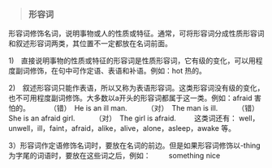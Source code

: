> ### 形容词   

 形容词修饰名词，说明事物或人的性质或特征。通常，可将形容词分成性质形容词和叙述形容词两类，其位置不一定都放在名词前面。

1)　直接说明事物的性质或特征的形容词是性质形容词，它有级的变化，可以用程度副词修饰，在句中可作定语、表语和补语。例如：hot 热的。

2)　叙述形容词只能作表语，所以又称为表语形容词。这类形容词没有级的变化，也不可用程度副词修饰。大多数以a开头的形容词都属于这一类。例如：afraid 害怕的。
　　　（错）　He is an ill man.
　　　（对）　The man is ill.
　　　（错）　She is an afraid girl.
　　　（对）　The girl is afraid.
　　 这类词还有： well，unwell，ill，faint，afraid，alike，alive，alone，asleep，awake 等。

3）形容词作定语修饰名词时，要放在名词的前边。但是如果形容词修饰以-thing为字尾的词语时，要放在这些词之后，例如：
　　 something nice
